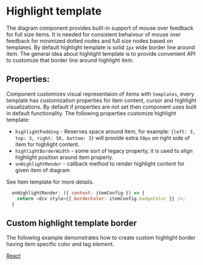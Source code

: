 # Highlight template
The diagram component provides built-in support of mouse over feedback for full size items. It is needed for consistent behaivour of mouse over feedback for minimized dotted nodes and full size nodes based on templates. By default highlight template is solid `1px` wide border line around item. The general idea about highlight template is to provide convenient API to customize that border line around highlight item.

## Properties:
Component customizes visual representaion of items with `templates`, every template has customization properties for item content, cursor and highlight visualizations. By default if properties are not set then component uses built in default functionality. The following properties customize highlight template:
* `highlightPadding` - Reserves space around item, for example: `{left: 3, top: 3, right: 50, bottom: 3}` will provide extra `50px` on right side of item for highlight content.
* `highlightBorderWidth` - some sort of legacy property, it is used to align highlight position around item properly.
* `onHighlightRender` - callback method to render highlight content for given item of diagram

See Item template for more details.

```JavaScript
  onHighlightRender: ({ context: itemConfig }) => {
    return <div style={{ borderColor: itemConfig.badgeColor }} />;
  }
```

## Custom highlight template border
The following example demonstrates how to create custom highlight border having item specific color and tag element.

[React](../src/Samples/HighlightTemplate.js)